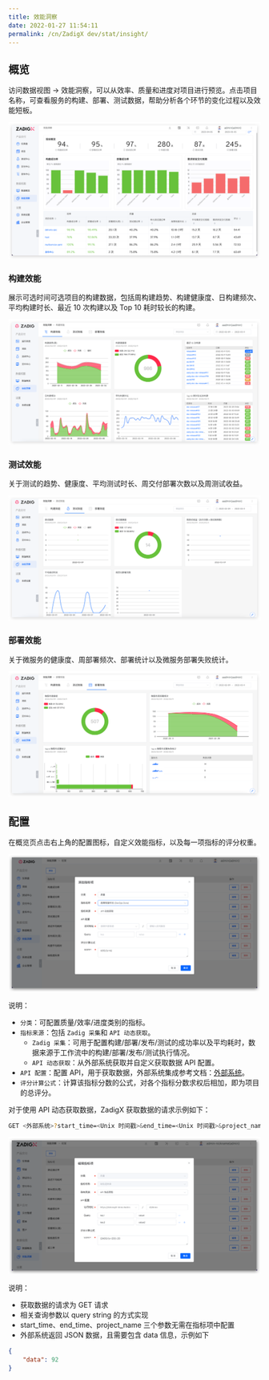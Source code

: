 ```yaml
---
title: 效能洞察
date: 2022-01-27 11:54:11
permalink: /cn/ZadigX dev/stat/insight/
---
```


## 概览

访问数据视图 -> 效能洞察，可以从效率、质量和进度对项目进行预览。点击项目名称，可查看服务的构建、部署、测试数据，帮助分析各个环节的变化过程以及效能短板。

![效能洞察](../../../_images/insight_overview.png)

### 构建效能

展示可选时间可选项目的构建数据，包括周构建趋势、构建健康度、日构建频次、平均构建时长、最近 10 次构建以及 Top 10 耗时较长的构建。

![效能洞察-构建](../../../_images/build_insight.png)

### 测试效能

关于测试的趋势、健康度、平均测试时长、周交付部署次数以及周测试收益。

![效能洞察-测试](../../../_images/test_insight.png)

### 部署效能

关于微服务的健康度、周部署频次、部署统计以及微服务部署失败统计。

![效能洞察-部署](../../../_images/deploy_insight.png)

## 配置

在概览页点击右上角的配置图标，自定义效能指标，以及每一项指标的评分权重。

![效能洞察](../../../_images/insight_config.png)

说明：

- `分类`：可配置质量/效率/进度类别的指标。
- `指标来源`：包括 `Zadig 采集`和 `API 动态获取`。
    - `Zadig 采集`：可用于配置构建/部署/发布/测试的成功率以及平均耗时，数据来源于工作流中的构建/部署/发布/测试执行情况。
    - `API 动态获取`：从外部系统获取并自定义获取数据 API 配置。
- `API 配置`：配置 API，用于获取数据，外部系统集成参考文档：[外部系统](/ZadigX%20dev/settings/others/)。
- `评分计算公式`：计算该指标分数的公式，对各个指标分数求权后相加，即为项目的总评分。

对于使用 API 动态获取数据，ZadigX 获取数据的请求示例如下：

``` bash
GET <外部系统>?start_time=<Unix 时间戳>&end_time=<Unix 时间戳>&project_name=<项目标识>&key1=value1&key2=value2...
```
![效能洞察](../../../_images/insight_config_1.png)

说明：

- 获取数据的请求为 GET 请求
- 相关查询参数以 query string 的方式实现
- start_time、end_time、project_name 三个参数无需在指标项中配置
- 外部系统返回 JSON 数据，且需要包含 data 信息，示例如下

``` json
{
    "data": 92
}
```
